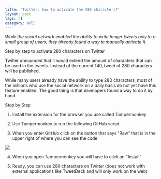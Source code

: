 ```yaml
---
title: 'Twitter: how to activate the 280 characters?'
layout: post
tags: []
category: null
---
```

*While the social network enabled the ability to write longer tweets only to a small group of users, they already found a way to manually activate it.*

Step by step to activate 280 characters on Twitter

Twitter announced that it would extend the amount of characters that can be used in the tweets. Instead of the current 140, tweet of 280 characters will be published.

While many users already have the ability to type 280 characters, most of the millions who use the social network on a daily basis do not yet have this feature enabled. The good thing is that developers found a way to do it by hand.

Step by Step 
1. Install the extension for the browser you use called Tampermonkey

2. Use Tampermonkey to run the following GitHub script

3. When you enter GitHub click on the button that says "Raw" that is in the upper right of where you can see the code

![](http://cmsonido.com/wp-content/uploads/2017/10/0028519344.jpg)

4. When you open Tampermonkey you will have to click on "Install"

5. Ready, you can use 280 characters on Twitter (does not work with external applications like TweetDeck and will only work on the web)